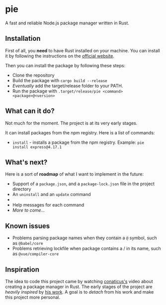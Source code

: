 # pie

A fast and reliable Node.js package manager written in Rust.

## Installation
First of all, you **need** to have Rust installed on your machine. You can install it by following the instructions on the [official website](https://www.rust-lang.org/tools/install).

Then you can install the package by following these steps:
- Clone the repository
- Build the package with `cargo build --release`
- _Eventually_ add the target/release folder to your PATH.
- Run the package with `.target/release/pie <command> <package>@<version>`

## What can it do?

Not much for the moment. The project is at its very early stages.

It can install packages from the npm registry. Here is a list of commands:
- `install` - installs a package from the npm registry. Example: `pie install express@4.17.1`

## What's next?

Here is a sort of **roadmap** of what I want to implement in the future:

- Support of a `package.json`, and a `package-lock.json` file in the project directory
- An `uninstall` and an `update` command
- 
- Help messages for each command
- _More to come..._

## Known issues

- Problems parsing package names when they contain a `@` symbol, such as `@babel/core`
- Problems retrieving lockfile when package contains a / in its name, such as `@vue/compiler-core`

## Inspiration

The idea to code this project came by watching [conaticus's](https://www.youtube.com/@conaticus) video about creating a package manager in Rust. 
The early stages of the project are _heavily inspired_ by [his work](https://github.com/conaticus/click). A goal is to _detach_ from his work and make this project more personal.